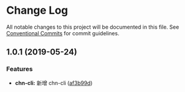 # Change Log

All notable changes to this project will be documented in this file.
See [Conventional Commits](https://conventionalcommits.org) for commit guidelines.

## 1.0.1 (2019-05-24)

### Features

- **chn-cli:** 新增 chn-cli ([af3b99d](https://github.com/SealUI/seal/commit/af3b99d))
